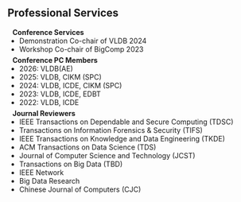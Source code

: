 ## Professional Services
<h4 style="margin:0 10px 0;">Conference Services</h4>

<ul style="margin:0 0 5px;">
  <li><autocolor>Demonstration Co-chair of VLDB 2024</autocolor></li>
  <li><autocolor>Workshop Co-chair of BigComp 2023</autocolor></li>
</ul>

<h4 style="margin:0 10px 0;">Conference PC Members</h4>

<ul style="margin:0 0 5px;">
  <li><autocolor>2026: VLDB(AE)</autocolor></li>
  <li><autocolor>2025: VLDB, CIKM (SPC)</autocolor></li>
  <li><autocolor>2024: VLDB, ICDE, CIKM (SPC)</autocolor></li>
  <li><autocolor>2023: VLDB, ICDE, EDBT</autocolor></li>
  <li><autocolor>2022: VLDB, ICDE</autocolor></li>
</ul>

<h4 style="margin:0 10px 0;">Journal Reviewers</h4>

<ul style="margin:0 0 20px;">
  <li><autocolor>IEEE Transactions on Dependable and Secure Computing (TDSC)</autocolor></li>
  <li><autocolor>Transactions on Information Forensics & Security (TIFS)</autocolor></li>
  <li><autocolor>IEEE Transactions on Knowledge and Data Engineering (TKDE)</autocolor></li>
  <li><autocolor>ACM Transactions on Data Science (TDS)</autocolor></li>  
  <li><autocolor>Journal of Computer Science and Technology (JCST)</autocolor></li>
  <li><autocolor>Transactions on Big Data (TBD)</autocolor></li>
  <li><autocolor>IEEE Network</autocolor></li>
  <li><autocolor>Big Data Research</autocolor></li>
  <li><autocolor>Chinese Journal of Computers (CJC)</autocolor></li>    
</ul>
